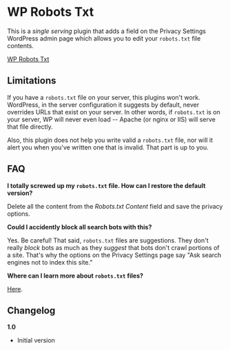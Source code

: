 WP Robots Txt
=============

This is a *single serving* plugin that adds a field on the Privacy Settings WordPress admin page which allows you to edit your `robots.txt` file contents.

[WP Robots Txt](https://github.com/chrisguitarguy/WP-Robots-Txt/raw/master/screenshot-1.png)

Limitations
-----------

If you have a `robots.txt` file on your server, this plugins won't work.  WordPress, in the server configuration it suggests by default, never overrides URLs that exist on your server.  In other words, if `robots.txt` is on your server, WP will never even load -- Apache (or nginx or IIS) will serve that file directly.

Also, this plugin does not help you write valid a `robots.txt` file, nor will it alert you when you've written one that is invalid. That part is up to you.

FAQ
---

**I totally screwed up my `robots.txt` file. How can I restore the default version?**

Delete all the content from the *Robots.txt Content* field and save the privacy options.

**Could I accidently block all search bots with this?**

Yes.  Be careful! That said, `robots.txt` files are suggestions. They don't really *block* bots as much as they *suggest* that bots don't crawl portions of a site.  That's why the options on the Privacy Settings page say "Ask search engines not to index this site."

**Where can I learn more about `robots.txt` files?**

[Here](https://developers.google.com/webmasters/control-crawl-index/docs/robots_txt).

Changelog
---------

**1.0**

- Initial version
